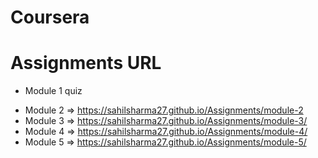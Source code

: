 # Coursera
# Assignments URL

- Module 1 quiz

* Module 2 => https://sahilsharma27.github.io/Assignments/module-2
* Module 3 => https://sahilsharma27.github.io/Assignments/module-3/
* Module 4 => https://sahilsharma27.github.io/Assignments/module-4/
* Module 5 => https://sahilsharma27.github.io/Assignments/module-5/


